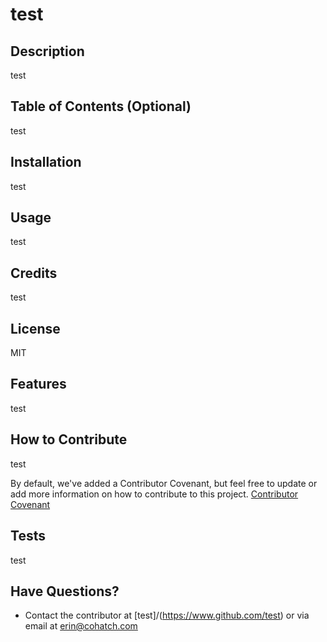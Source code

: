# test

  ## Description
  test 
  
  ## Table of Contents (Optional)
  test
  
  ## Installation
  
  test
   
  ## Usage
  test
  
  ## Credits
  test
  
  ## License
  
 MIT
  
  ## Features
  test
  
  ## How to Contribute
  test

  By default, we've added a Contributor Covenant, but feel free to update or add more information on how to contribute to this project.
  [Contributor Covenant](https://www.contributor-covenant.org/)  

  ## Tests
  test

  ## Have Questions?
  - Contact the contributor at [test]/(https://www.github.com/test) or via email at <erin@cohatch.com>
